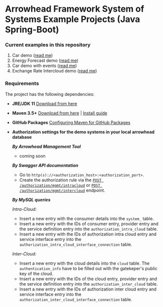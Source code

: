 # Arrowhead Framework System of Systems Example Projects (Java Spring-Boot)

### Current examples in this repository

1. Car demo ([read me](https://github.com/arrowhead-f/sos-examples-spring/blob/master/demo-car/README.md))
2. Energy Forecast demo ([read me](https://github.com/arrowhead-f/sos-examples-spring/blob/master/demo-energy-forecast/README.md))
3. Car demo with events ([read me](https://github.com/arrowhead-f/sos-examples-spring/blob/master/demo-car-with-events/README.md))
4. Exchange Rate Intercloud demo ([read me](https://github.com/arrowhead-f/sos-examples-spring/blob/exchange_rate_demo/demo-exchange-rate-intercloud/README.md))

### Requirements

The project has the following dependencies:
* **JRE/JDK 11** [Download from here](https://www.oracle.com/technetwork/java/javase/downloads/jdk11-downloads-5066655.html)
* **Maven 3.5+** [Download from here](http://maven.apache.org/download.cgi) | [Install guide](https://www.baeldung.com/install-maven-on-windows-linux-mac)
* **GitHub Packages** [Configuring Maven for GitHub Packages](https://help.github.com/en/packages/using-github-packages-with-your-projects-ecosystem/configuring-apache-maven-for-use-with-github-packages)
* **Authorization settings for the demo systems in your local arrowhead database**

  ***By Arrowhead Management Tool***
  - coming soon
  
  ***By Swagger API documentation***
  
  - Go to `http(s)://<authorization_host>:<authorization_port>`.
  - Create the authorization rule via the [`POST /authorization/mgmt/intracloud`](https://github.com/arrowhead-f/core-java-spring/blob/master/README.md#add-intracloud-rules) or [`POST /authorization/mgmt/intercloud`](https://github.com/arrowhead-f/core-java-spring/blob/master/README.md#add-intercloud-rules) endpoint.
  
  ***By MySQL queries***
  
  *Intra-Cloud:*
  - Insert a new entry with the consumer details into the `system_` table.
  - Insert a new entry with the IDs of consumer entry, provider entry and the service definition entry into the `authorization_intra_cloud` table.
  - Insert a new entry with the IDs of authorization intra cloud entry and service interface entry into the `authorization_intra_cloud_interface_connection` table.
  
  *Inter-Cloud:*
  - Insert a new entry with the cloud details into the `cloud` table. The `authentication_info` have to be filled out with the gatekeper's public key of the cloud.
  - Insert a new entry with the IDs of the cloud entry, provider entry and the service definition entry into the `authorization_inter_cloud` table.
  - Insert a new entry with the IDs of authorization inter cloud entry and service interface entry into the `authorization_inter_cloud_interface_connection` table.
